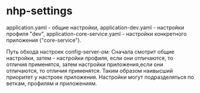 # nhp-settings
application.yaml - общие настройки, application-dev.yaml - настройки профиля "dev", application-core-service.yaml - настройки конкретного приложения ("core-service").

Путь обхода настроек config-server-ом: Сначала смотрит общие настройки, затем - настройки профиля, если они отличаются, то отличия применятся, затем настройки приложения,если они отличаются, то отличия применятся. Таким образом наивысший приоритет у настроек приложения.
Настройки могут подразделяться по веткам, профилям и приложениям.
